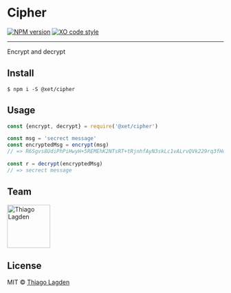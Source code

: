# Cipher

[![NPM version][npm-img]][npm]
[![XO code style][xo-img]][xo]


[npm-img]:         https://img.shields.io/npm/v/@xet/mol.svg
[npm]:             https://www.npmjs.com/package/@xet/mol
[xo-img]:          https://img.shields.io/badge/code_style-XO-5ed9c7.svg
[xo]:              https://github.com/sindresorhus/xo

-----

Encrypt and decrypt

## Install

```
$ npm i -S @xet/cipher
```


## Usage

```js
const {encrypt, decrypt} = require('@xet/cipher')

const msg = 'secrect message'
const encryptedMsg = encrypt(msg)
// => R6Sgvs8UdiPhPiHwyH+5REMEhK2NTsRT+tRjnhfAyN3skLc1vALrvQVk229rq3fHuopncGb+fiQSUfkuWc7W8A==

const r = decrypt(encryptedMsg)
// => secrect message
```


## Team

[<img src="https://avatars.githubusercontent.com/u/130963?s=390" alt="Thiago Lagden" width="100">](http://lagden.in)


## License

MIT © [Thiago Lagden](http://lagden.in)
